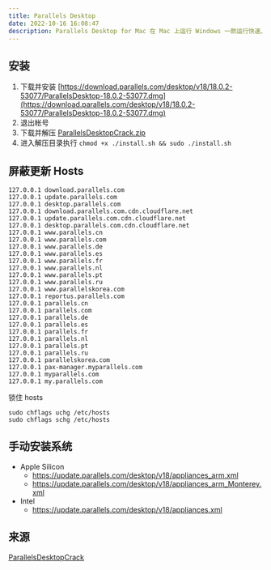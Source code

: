 ```yaml
---
title: Parallels Desktop
date: 2022-10-16 16:08:47
description: Parallels Desktop for Mac 在 Mac 上运行 Windows 一款运行快速、操作简单、功能强大的应用程序，无需重启即可在您的 Intel 或 Apple M 系列 Mac 上运行 Windows。
---
```



## 安装
1. 下载并安装 [https://download.parallels.com/desktop/v18/18.0.2-53077/ParallelsDesktop-18.0.2-53077.dmg](https://download.parallels.com/desktop/v18/18.0.2-53077/ParallelsDesktop-18.0.2-53077.dmg)
2. 退出帐号
3. 下载并解压 [ParallelsDesktopCrack.zip](https://lanzout.com/ibd1U0dz6o7g)
4. 进入解压目录执行 `chmod +x ./install.sh && sudo ./install.sh`

## 屏蔽更新 Hosts
```text
127.0.0.1 download.parallels.com
127.0.0.1 update.parallels.com
127.0.0.1 desktop.parallels.com
127.0.0.1 download.parallels.com.cdn.cloudflare.net
127.0.0.1 update.parallels.com.cdn.cloudflare.net
127.0.0.1 desktop.parallels.com.cdn.cloudflare.net
127.0.0.1 www.parallels.cn
127.0.0.1 www.parallels.com
127.0.0.1 www.parallels.de
127.0.0.1 www.parallels.es
127.0.0.1 www.parallels.fr
127.0.0.1 www.parallels.nl
127.0.0.1 www.parallels.pt
127.0.0.1 www.parallels.ru
127.0.0.1 www.parallelskorea.com
127.0.0.1 reportus.parallels.com
127.0.0.1 parallels.cn
127.0.0.1 parallels.com
127.0.0.1 parallels.de
127.0.0.1 parallels.es
127.0.0.1 parallels.fr
127.0.0.1 parallels.nl
127.0.0.1 parallels.pt
127.0.0.1 parallels.ru
127.0.0.1 parallelskorea.com
127.0.0.1 pax-manager.myparallels.com
127.0.0.1 myparallels.com
127.0.0.1 my.parallels.com
```

锁住 hosts
```shell
sudo chflags uchg /etc/hosts
sudo chflags schg /etc/hosts
```

## 手动安装系统
- Apple Silicon
    - https://update.parallels.com/desktop/v18/appliances_arm.xml
    - https://update.parallels.com/desktop/v18/appliances_arm_Monterey.xml
- Intel
    - https://update.parallels.com/desktop/v18/appliances.xml

## 来源
[ParallelsDesktopCrack]([parallels-desktop](https://notabug.org/somebasj/ParallelsDesktopCrack))